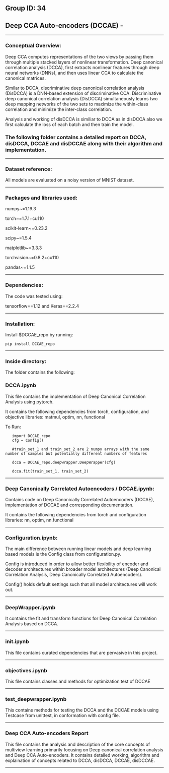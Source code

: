 ## Group ID: 34

## Deep CCA Auto-encoders (DCCAE) -
---------------------------------------

### Conceptual Overview:

Deep CCA computes representations of the two views by passing them through multiple stacked layers of nonlinear transformation. 
Deep canonical correlation analysis (DCCA), first extracts nonlinear features through deep neural networks (DNNs), 
and then uses linear CCA to calculate the canonical matrices. 

Similar to DCCA, discriminative deep canonical correlation analysis (DisDCCA) is a DNN-based extension of discriminative CCA. Discriminative deep canonical correlation analysis (DisDCCA) simultaneously learns two deep mapping networks of the two sets to maximize the within-class correlation and minimize the inter-class correlation.
 
Analysis and working of disDCCA is similiar to DCCA as in disDCCA also we first calculate the loss of each batch and then train the model.

### The following folder contains a detailed report on DCCA, disDCCA, DCCAE and disDCCAE along with their algorithm and implementation. 

----------------------------------------------------------

### Dataset reference:

All models are evaluated on a noisy version of MNIST dataset.

--------------------------------------------------------------------

### Packages and libraries used:

numpy~=1.19.3

torch~=1.7.1+cu110

scikit-learn~=0.23.2

scipy~=1.5.4

matplotlib~=3.3.3

torchvision~=0.8.2+cu110

pandas~=1.1.5

------------------------------------------------------------------------

### Dependencies:

The code was tested using:

tensorflow==1.12 and Keras==2.2.4

------------------------------------------------------

### Installation:

Install $DCCAE_repo by running:
```
pip install DCCAE_repo
```

-------------------------------------------------

### Inside directory:

The folder contains the following:

### DCCA.ipynb

This file contains the implementation of Deep Canonical Correlation Analysis using pytorch.

It contains the following dependencies from torch, configuration, and objective libraries:
matmul, optim, nn, functional

To Run:
```
   import DCCAE_repo
   cfg = Config()
   
   #train_set_1 and train_set_2 are 2 numpy arrays with the same number of samples but potentially different numbers of features
   
   dcca = DCCAE_repo.deepwrapper.DeepWrapper(cfg)
   
   dcca.fit(train_set_1, train_set_2)
```
-----------------------------------------------------------------------------------------------------------------------------

### Deep Canonically Correlated Autoencoders / DCCAE.ipynb:

Contains code on Deep Canonically Correlated Autoencoders (DCCAE), implementation of DCCAE and corresponding documentation. 

It contains the following dependencies from torch and configuration libraries: nn, optim, nn.functional

-----------------------------------------------------------------------------------

### Configuration.ipynb:

The main difference between running linear models and deep learning based models is the Config class from configuration.py.

Config is introduced in order to allow better flexibility of encoder and decoder architectures within broader model architectures
(Deep Canonical Correlation Analysis, Deep Canonically Correlated Autoencoders).

Config() holds default settings such that all model architectures will work out.

-------------------------------------------------------------------------------

### DeepWrapper.ipynb

It contains the fit and transform functions for Deep Canonical Correlation Analysis based on DCCA.

-------------------------------------------------------------------------------

### __init__.ipynb
This file contains curated dependencies that are pervasive in this project.

----------------------------------------------------------------------------

### objectives.ipynb

This file contains classes and methods for optimization test of DCCAE

-------------------------------------------------------------------------------

### test_deepwrapper.ipynb

This contains methods for testing the DCCA and the DCCAE models using Testcase from unittest, in conformation with config file.

--------------------------------------------------------------------

### Deep CCA Auto-encoders Report

This file contains the analysis and description of the core concepts of multiview learning primarily focusing on Deep canonical correlation analysis and Deep CCA Auto-encoders. It contains detailed working, algorithm and explaination of concepts related to DCCA, disDCCA, DCCAE, disDCCAE. 

--------------------------------------------------------------------------



